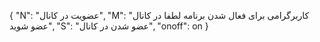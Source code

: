 {
  "N": "عضویت در کانال",
  "M": "کاربرگرامی برای فعال شدن برنامه لطفا در کانال عضو شوید",
  "S": "عضو شدن در کانال",
  "onoff": on
}
